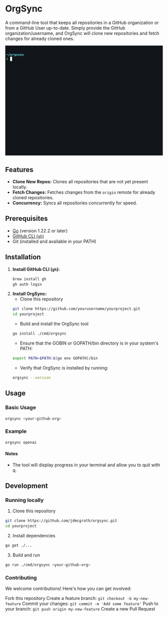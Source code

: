 # OrgSync

A command-line tool that keeps all repositories in a GitHub organization or from a GitHub User up-to-date. Simply provide the GitHub organization/username, and OrgSync will clone new repositories and fetch changes for already cloned ones.

![OrgSync Demo](./orgsync.gif)

## Features
- **Clone New Repos:** Clones all repositories that are not yet present locally.
- **Fetch Changes:** Fetches changes from the `origin` remote for already cloned repositories.
- **Concurrency:** Syncs all repositories concurrently for speed.

## Prerequisites
- [Go](https://golang.org/dl/) (version 1.22.2 or later)
- [GitHub CLI (`gh`)](https://cli.github.com/)
- Git (installed and available in your PATH)

## Installation
1. **Install GitHub CLI (`gh`):**
   ```bash
   brew install gh
   gh auth login
   ```
2. **Install OrgSync:**
    - Clone this repository
    ```bash
    git clone https://github.com/yourusername/yourproject.git
    cd yourproject
    ```
    - Build and install the OrgSync tool
    ```bash
    go install ./cmd/orgsync
    ```
    - Ensure that the GOBIN or GOPATH/bin directory is in your system's PATH:
    ```bash
    export PATH=$PATH:$(go env GOPATH)/bin
    ```
    - Verify that OrgSync is installed by running:
    ```bash
    orgsync --version
    ```

## Usage
### Basic Usage
```bash
orgsync <your-github-org>
```
### Example
```bash
orgsync openai
```
#### Notes
- The tool will display progress in your terminal and allow you to quit with q.

## Development
### Running locally
1. Clone this repository
```bash
git clone https://github.com/jdmcgrath/orgsync.git
cd yourproject
```
2. Install dependencies
```bash
go get ./...
```
3. Build and run
```bash
go run ./cmd/orgsync <your-github-org>
```

### Contributing
We welcome contributions! Here's how you can get involved:

Fork this repository
Create a feature branch: `git checkout -b my-new-feature`
Commit your changes: `git commit -m 'Add some feature'`
Push to your branch: `git push origin my-new-feature`
Create a new Pull Request